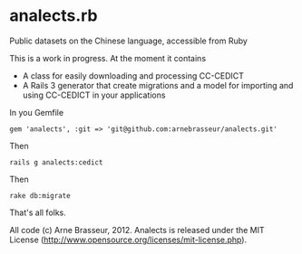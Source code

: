 analects.rb
===========

Public datasets on the Chinese language, accessible from Ruby

This is a work in progress. At the moment it contains
 * A class for easily downloading and processing CC-CEDICT
 * A Rails 3 generator that create migrations and a model for importing and using CC-CEDICT in your applications

In you Gemfile

    gem 'analects', :git => 'git@github.com:arnebrasseur/analects.git'

Then

    rails g analects:cedict

Then

    rake db:migrate

That's all folks.

All code (c) Arne Brasseur, 2012. Analects is released under the MIT License (http://www.opensource.org/licenses/mit-license.php).
